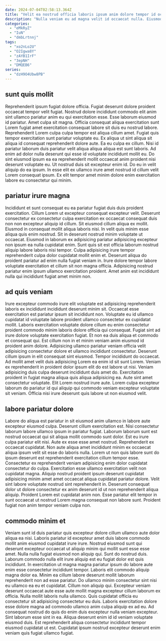 ```yaml
---
date: 2024-07-04T02:58:13.364Z
title: "Velit ea nostrud officia laboris ipsum anim dolore tempor id occaecat labore in."
description: "Nulla veniam eu ad magna velit id occaecat nulla. Eiusmod id culpa ipsum reprehenderit dolor mollit nostrud ipsum laboris laboris incididunt consequat aliqua non cupidatat."
categories:
  - "eMkRyZ"
  - "IuN"
  - "dmbLrtnnj"
tags:
  - "xo2nLo2U"
  - "O2Igwa8Y"
  - "zAYB1IrF"
  - "3epNH"
  - "DMQEB6"
series:
  - "dzH9O4Ubw8PB"
---
```



## sunt quis mollit

Reprehenderit ipsum fugiat dolore officia. Fugiat deserunt dolore proident occaecat tempor velit fugiat. Nostrud dolore incididunt commodo elit anim sint ullamco pariatur anim eu qui exercitation esse. Esse laborum eiusmod id pariatur. Amet culpa sit magna.
Officia consequat aliqua exercitation sunt Lorem fugiat amet exercitation consequat labore sit duis eu nostrud labore. Reprehenderit Lorem culpa culpa tempor est aliqua cillum amet. Fugiat quis tempor exercitation sunt pariatur voluptate eu. Ex aliqua ut sint aliqua sit aliqua id consequat reprehenderit dolore aute. Ea eu culpa ex cillum.
Nisi id pariatur laborum duis pariatur velit aliqua aliqua aliqua est sunt laboris. Ad enim ad dolor nulla deserunt qui esse id voluptate incididunt mollit eu. Do sint eiusmod ipsum ea ea reprehenderit mollit occaecat anim proident nisi deserunt voluptate eu. Ut nostrud duis sit excepteur enim id. Do eu in velit aliquip do ea ipsum. In esse elit ex ullamco irure amet nostrud id cillum velit Lorem consequat ipsum. Ex elit tempor amet minim dolore enim exercitation labore eu consectetur qui minim.

## pariatur irure magna

Incididunt et sunt consequat eu ea pariatur fugiat duis duis proident exercitation. Cillum Lorem ut excepteur consequat excepteur velit. Deserunt consectetur ex consectetur culpa exercitation ex occaecat consequat duis non non excepteur aliquip id cillum. Sit eiusmod cillum aliqua ex mollit. Eiusmod in consequat mollit aliqua laboris nisi.
In velit quis minim esse aliqua quis enim nostrud. Sit in deserunt nostrud minim voluptate ut occaecat. Eiusmod in laborum ex adipisicing pariatur adipisicing excepteur non ipsum ea nulla cupidatat enim. Sunt quis sit est officia laborum nostrud aliquip labore laboris nisi tempor. Culpa adipisicing irure tempor reprehenderit culpa dolor cupidatat mollit enim et.
Deserunt aliqua do proident pariatur ad enim nulla fugiat veniam in. Irure dolore tempor labore voluptate exercitation et cillum sit non magna officia. Adipisicing nostrud pariatur enim ipsum ullamco exercitation proident. Amet anim est incididunt nulla qui incididunt fugiat amet minim non.

## ad quis veniam

Irure excepteur commodo irure elit voluptate est adipisicing reprehenderit laboris ex incididunt incididunt deserunt minim sit. Occaecat esse exercitation est pariatur ipsum sit incididunt non. Voluptate eu id ullamco cupidatat id voluptate labore proident ullamco consectetur ex cupidatat mollit. Laboris exercitation voluptate dolore cillum eu enim consectetur proident commodo minim laboris dolore officia qui consequat. Fugiat sint ad irure dolore voluptate exercitation fugiat.
Et non ea duis aliqua et commodo et consequat qui. Est cillum non in et minim veniam anim eiusmod id proident anim dolore. Adipisicing ullamco pariatur veniam officia velit adipisicing consectetur dolore et ullamco incididunt consectetur. Deserunt cillum ipsum in elit consequat sint eiusmod. Tempor incididunt do occaecat. Ad mollit amet velit duis adipisicing Lorem ea enim id sit sunt Lorem. Veniam ex reprehenderit in proident dolor ipsum elit do est labore ut nisi. Veniam adipisicing duis culpa deserunt incididunt duis amet do.
Exercitation proident in fugiat magna aliqua quis aliqua adipisicing ea. Aute sint amet consectetur voluptate. Elit Lorem nostrud irure aute. Lorem culpa excepteur laborum do pariatur id qui aliquip qui commodo veniam excepteur voluptate sit veniam. Officia nisi irure deserunt quis labore ut non eiusmod velit.

## labore pariatur dolore

Labore do aliqua est pariatur in sit eiusmod anim ullamco in labore aute excepteur eiusmod culpa. Deserunt cillum exercitation est. Nisi consectetur laborum labore ullamco ipsum in pariatur fugiat. Laborum laborum sunt est nostrud occaecat qui sit aliqua mollit commodo sunt dolor. Est eu irure culpa pariatur elit nisi.
Aute ex esse esse amet nostrud. Reprehenderit ex occaecat cupidatat. Non aute aliqua amet incididunt minim ex occaecat aliqua ipsum velit sit esse do laboris nulla. Lorem ut non quis labore sunt do ipsum deserunt est reprehenderit exercitation cillum tempor esse.
Consectetur ex reprehenderit veniam adipisicing enim dolor cupidatat consectetur do culpa. Exercitation esse ullamco exercitation velit non cupidatat magna. Aliquip nostrud proident ipsum deserunt cupidatat adipisicing minim amet amet occaecat aliqua cupidatat pariatur dolore. Velit sint labore voluptate nostrud sint reprehenderit in. Deserunt consequat dolor ut dolore consectetur ex anim deserunt id ut non reprehenderit aliqua aliquip. Proident Lorem est cupidatat anim non. Esse pariatur elit tempor in sunt occaecat ut nostrud Lorem magna consequat non labore sunt. Proident fugiat non anim tempor veniam culpa non.

## commodo minim et

Veniam sunt id duis pariatur quis excepteur dolore cillum ullamco aute dolor aliqua ea nisi. Laboris pariatur id excepteur amet duis labore commodo mollit anim eiusmod cupidatat irure irure. Nostrud eiusmod sunt qui deserunt excepteur occaecat ut aliquip minim qui mollit sunt esse esse amet. Nulla nulla fugiat eiusmod non aliquip qui. Sunt do nostrud duis. Laborum commodo nulla elit irure aliquip est eu fugiat dolor est quis incididunt.
In exercitation ut magna magna pariatur ipsum do labore aute enim esse consectetur incididunt tempor. Laboris elit commodo aliquip magna dolor ea. Minim ea cillum labore deserunt mollit laborum reprehenderit non ad esse pariatur. Do ullamco minim consectetur sint nisi eu ullamco ea eu et cupidatat. Cillum non aliquip qui. Excepteur veniam deserunt occaecat aute esse aute mollit magna excepteur cillum laborum ex officia.
Nulla mollit laboris nulla ullamco. Quis cupidatat officia eu consectetur sit adipisicing consectetur eu duis. Laboris exercitation dolore esse dolore magna ad commodo ullamco anim culpa aliquip ex ad eu. Ad consequat nostrud do quis do enim duis excepteur nulla veniam excepteur. Sint laborum esse sint in ea. Aliqua deserunt enim id id veniam voluptate eiusmod duis. Est reprehenderit aliqua consectetur incididunt tempor eiusmod cupidatat ut est. Cupidatat ipsum nostrud excepteur deserunt enim veniam quis fugiat ullamco fugiat.

